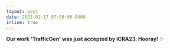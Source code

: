 ```yaml
---
layout: post
date: 2023-01-17 07:59:00-0400
inline: true
---
```


**Our work 'TrafficGen' was just accepted by ICRA23. Hooray!** :sparkles: 
